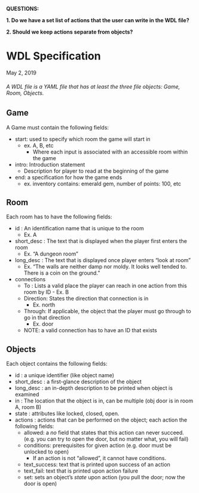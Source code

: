 **QUESTIONS:**

**1. Do we have a set list of actions that the user can write in the WDL file?** 

**2. Should we keep actions separate from objects?**

# WDL Specification
May 2, 2019

###### A WDL file is a YAML file that has at least the three file objects: Game, Room, Objects.

## Game
A Game must contain the following fields:
- start: used to specify which room the game will start in
	- ex. A, B, etc
		- Where each input is associated with an accessible room within the game
- intro: Introduction statement
	- Description for player to read at the beginning of the game
- end: a specification for how the game ends
	- ex. inventory contains: emerald gem, number of points: 100, etc
## Room
Each room has to have the following fields:
- id : An identification name that is unique to the room
	- Ex. A
- short_desc : The text that is displayed when the player first enters the room
	- Ex. “A dungeon room”
- long_desc : The text that is displayed once player enters “look at room”
	- Ex. “The walls are neither damp nor moldy. It looks well tended to. There is a coin on the ground.”
- connections
	- To : Lists a valid place the player can reach in one action from this room by ID - Ex. B
	- Direction: States the direction that connection is in
		- Ex. north
	- Through: If applicable, the object that the player must go through to go in that direction
		- Ex. door
	- NOTE: a valid connection has to have an ID that exists
  
## Objects
Each object contains the following fields:
- id : a unique identifier (like object name)
- short_desc : a first-glance description of the object
- long_desc : an in-depth description to be printed when object is examined
- in : The location that the object is in, can be multiple (obj door is in room A, room B)
- state : attributes like locked, closed, open.
- actions : actions that can be performed on the object; each action the following fields:
	- allowed: a *no* field that states that this action can never succeed. (e.g. you can try to open the door, but no matter what, you will fail)
	- conditions: prerequisites for given action (e.g. door must be unlocked to open)
		- If an action is not “allowed”, it cannot have conditions.
	- text_success: text that is printed upon success of an action
	- text_fail: text that is printed upon action failure
	- set: sets an object’s *state* upon action (you pull the door; now the door is open)
